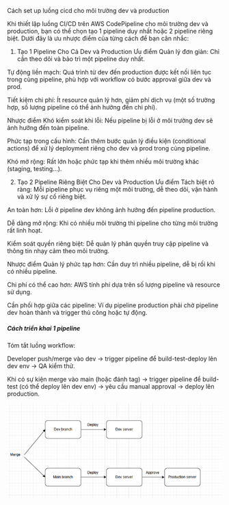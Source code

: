 Cách set up luồng cicd cho môi trường dev và production


Khi thiết lập luồng CI/CD trên AWS CodePipeline cho môi trường dev và production, bạn có thể chọn tạo 1 pipeline duy nhất hoặc 2 pipeline riêng biệt. Dưới đây là ưu nhược điểm của từng cách để bạn cân nhắc:

1. Tạo 1 Pipeline Cho Cả Dev và Production
Ưu điểm
Quản lý đơn giản: Chỉ cần theo dõi và bảo trì một pipeline duy nhất.

Tự động liền mạch: Quá trình từ dev đến production được kết nối liên tục trong cùng pipeline, phù hợp với workflow có bước approval giữa dev và prod.

Tiết kiệm chi phí: Ít resource quản lý hơn, giảm phí dịch vụ (một số trường hợp, số lượng pipeline có thể ảnh hưởng đến chi phí).

Nhược điểm
Khó kiểm soát khi lỗi: Nếu pipeline bị lỗi ở môi trường dev sẽ ảnh hưởng đến toàn pipeline.

Phức tạp trong cấu hình: Cần thêm bước quản lý điều kiện (conditional actions) để xử lý deployment riêng cho dev và prod trong cùng pipeline.

Khó mở rộng: Rất lớn hoặc phức tạp khi thêm nhiều môi trường khác (staging, testing...).

2. Tạo 2 Pipeline Riêng Biệt Cho Dev và Production
Ưu điểm
Tách biệt rõ ràng: Mỗi pipeline phục vụ riêng một môi trường, dễ theo dõi, vận hành và xử lý sự cố riêng biệt.

An toàn hơn: Lỗi ở pipeline dev không ảnh hưởng đến pipeline production.

Dễ dàng mở rộng: Khi có nhiều môi trường thì pipeline cho từng môi trường rất linh hoạt.

Kiểm soát quyền riêng biệt: Dễ quản lý phân quyền truy cập pipeline và thông tin nhạy cảm theo môi trường.

Nhược điểm
Quản lý phức tạp hơn: Cần duy trì nhiều pipeline, dễ bị rối khi có nhiều pipeline.

Chi phí có thể cao hơn: AWS tính phí dựa trên số lượng pipeline và resource sử dụng.

Cần phối hợp giữa các pipeline: Ví dụ pipeline production phải chờ pipeline dev hoàn thành và trigger thủ công hoặc tự động.



##### Cách triển khai 1 pipeline

Tóm tắt luồng workflow:

Developer push/merge vào dev → trigger pipeline để build-test-deploy lên dev env → QA kiểm thử.

Khi có sự kiện merge vào main (hoặc đánh tag) → trigger pipeline để build-test (có thể deploy lên dev env) → yêu cầu manual approval → deploy lên production.

![image info](1.png)
